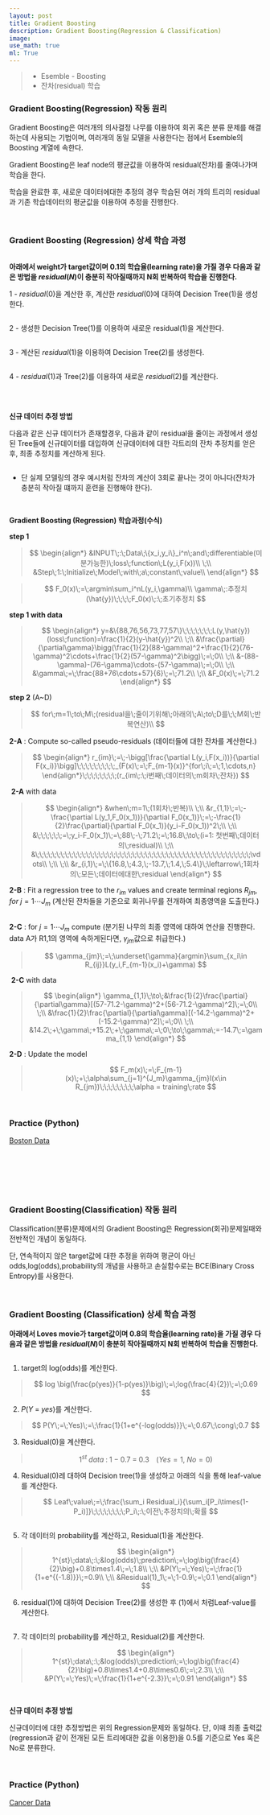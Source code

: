 ```yaml
---
layout: post
title: Gradient Boosting
description: Gradient Boosting(Regression & Classification)
image:
use_math: true
ml: True
---
```


> - Esemble - Boosting
> - 잔차(residual) 학습



### Gradient Boosting(Regression) 작동 원리

Gradient Boosting은 여러개의 의사결정 나무를 이용하여 회귀 혹은 분류 문제를 해결하는데 사용되는 기법이며, 여러개의 동일 모델을 사용한다는 점에서 Esemble의 Boosting 계열에 속한다.

Gradient Boosting은  leaf node의 평균값을 이용하여 residual(잔차)를 줄여나가며 학습을 한다.

 학습을 완료한 후, 새로운 데이터에대한 추정의 경우 학습된 여러 개의 트리의 residual과 기존 학습데이터의 평균값을 이용하여 추정을 진행한다.

&nbsp;

### Gradient Boosting (Regression) 상세 학습 과정 

<center><img src="{{ "/assets/images/G_Boosting_0.PNG" | absolute_url }}" width = 'auto' height = 'auto' alt="" /></center>



**아래에서 weight가 target값이며 0.1의 학습율(learning rate)을 가질 경우 다음과 같은 방법을 $residual(N)$이 충분히 작아질때까지 N회 반복하여 학습을 진행한다.**

1 - $residual(0)$을 계산한 후, 계산한 $residual(0)$에 대하여 Decision Tree(1)을 생성한다.

<center><img src="{{ "/assets/images/G_Boosting_1.PNG" | absolute_url }}" width = 'auto' height = 'auto' alt="" /></center>

2 - 생성한 Decision Tree(1)를 이용하여 새로운 residual(1)을 계산한다. 

<center><img src="{{ "/assets/images/G_Boosting_2.PNG" | absolute_url }}" width = 'auto' height = 'auto' alt="" /></center>

3 - 계산된 $residual(1)$을 이용하여 Decision Tree(2)를 생성한다.

<center><img src="{{ "/assets/images/G_Boosting_3.PNG" | absolute_url }}" width = 'auto' height = 'auto' alt="" /></center>

4 - $residual(1)$과 Tree(2)를 이용하여 새로운 $residual(2)$를 계산한다.

<center><img src="{{ "/assets/images/G_Boosting_4.PNG" | absolute_url }}" width = 'auto' height = 'auto' alt="" /></center>

&nbsp;

**신규 데이터 추정 방법**

다음과 같은 신규 데이터가 존재할경우, 다음과 같이 residual을 줄이는 과정에서 생성된 Tree들에 신규데이터를 대입하여 신규데이터에 대한 각트리의 잔차 추정치를 얻은 후, 최종 추정치를 계산하게 된다.

<center><img src="{{ "/assets/images/G_Boosting_5.PNG" | absolute_url }}" width = 'auto' height = 'auto' alt="" /></center>

- 단 실제 모델링의 경우 예시처럼 잔차의 계산이 3회로 끝나는 것이 아니다(잔차가 충분히 작아질 떄까지 훈련을 진행해야 한다). 

&nbsp;

**Gradient Boosting (Regression) 학습과정(수식)**

**step 1**

> $$
> \begin{align*}
> &INPUT\;:\;Data\;\{x_i,y_i\}_i^n\;and\;differentiable(미분가능한)\;loss\;function\;L(y_i,F(x))\\
> \;\\
> &Step\;1:\;Initialize\;Model\;with\;a\;constant\;value\\
> \end{align*}
> $$

> $$
> F_0(x)\;=\;argmin\sum_i^nL(y_i,\gamma)\\
> \gamma\;:추정치(\hat{y})\;\;\;\;F_0(x)\;:\;초기추정치
> $$



**step 1 with data**

> $$
> \begin{align*}
> y=&\{88,76,56,73,77,57\}\;\;\;\;\;\;\;L(y,\hat{y})(loss\;function)=\frac{1}{2}(y-\hat{y})^2\\
> \;\\
> &\frac{\partial}{\partial\gamma}\bigg(\frac{1}{2}(88-\gamma)^2+\frac{1}{2}(76-\gamma)^2\cdots+\frac{1}{2}(57-\gamma)^2\bigg)\;=\;0\\
> \;\\
> &-(88-\gamma)-(76-\gamma)\cdots-(57-\gamma)\;=\;0\\
> \;\\
> &\gamma\;=\;\frac{88+76\cdots+57}{6}\;=\;71.2\\
> \;\\
> &F_0(x)\;=\;71.2
> \end{align*}
> $$



**step 2** (A~D)

> $$
> for\;m=1\;to\;M\;(residual을\;줄이기위해\;아래의\;A\;to\;D를\;\;M회\;반복연산)\\
> $$



**2-A** : Compute so-called pseudo-residuals (데이터들에 대한 잔차를 계산한다.)

> $$
> \begin{align*}
> r_{im}\;=\;-\bigg[\frac{\partial L(y_i,F(x_i))}{\partial F(x_i)}\bigg]\;\;\;\;\;\;\;\;\;_{F(x)\;=\;F_{m-1}(x)}^{for\;i\;=\;1,\cdots,n}
> \end{align*}\;\;\;\;\;\;\;\;(r_{im\;:\;i번째\;데이터의\;m회차\;잔차})
> $$



​	**2-A** with data

> $$
> \begin{align*}
> &when\;m=1\;(1회차\;반복)\\
> \;\\
> &r_{1,1}\;=\;-\frac{\partial L(y_1,F_0(x_1))}{\partial F_0(x_1)}\;=\;-\frac{1}{2}\frac{\partial}{\partial F_0(x_1)}(y_i-F_0(x_1))^2\;\\
> \;\\
> &\;\;\;\;\;\;=\;y_i-F_0(x_1)\;=\;88\;-\;71.2\;=\;16.8\;\to\;(i=1: 첫번째\;데이터의\;residual)\\
> \;\\
> &\;\;\;\;\;\;\;\;\;\;\;\;\;\;\;\;\;\;\;\;\;\;\;\;\;\;\;\;\;\;\;\;\;\;\;\;\;\;\;\;\;\;\;\;\;\;\;\;\;\;\;\vdots\\
> \;\\
> \;\\
> &r_{i,1}\;=\;\{16.8,\;4.3,\;-13.7,\;1.4,\;5.4\}\;\leftarrow\;1회차의\;모든\;데이터에대한\;residual
> \end{align*}
> $$



**2-B** : Fit a regression tree to the $r_{im}$ values and create terminal regions  $R_{jm},\;for\;j=1 \cdots J_m$ (계산된 잔차들을 기준으로 회귀나무를 전개하여 최종영역을 도출한다.)

<center><img src="{{ "/assets/images/G_Boosting_6.PNG" | absolute_url }}" width = 'auto' height = 'auto' alt="" /></center>

**2-C** : for $j = 1 \cdots J_m$ compute (분기된 나무의 최종 영역에 대하여 연산을 진행한다. data A가 R1,1의 영역에 속하게된다면, $\gamma_{jm}$값으로 취급한다.)

> $$
> \gamma_{jm}\;=\;\underset{\gamma}{argmin}\sum_{x_i\in R_{ij}}L(y_i,F_{m-1}(x_i)+\gamma)
> $$



​	**2-C** with data

> $$
> \begin{align*}
> \gamma_{1,1}\;\to\;&\frac{1}{2}\frac{\partial}{\partial\gamma}[(57-71.2-\gamma)^2+(56-71.2-\gamma)^2]\;=\;0\\
> \;\\
> &\frac{1}{2}\frac{\partial}{\partial\gamma}[(-14.2-\gamma)^2+(-15.2-\gamma)^2]\;=\;0\\
> \;\\
> &14.2\;+\;\gamma\;+15.2\;+\;\gamma\;=\;0\;\to\;\gamma\;=-14.7\;=\gamma_{1,1}
> \end{align*}
> $$



**2-D** : Update the model

> $$
> F_m(x)\;=\;F_{m-1}(x)\;+\;\alpha\sum_{j=1}^{J_m}\gamma_{jm}I(x\in R_{jm})\;\;\;\;\;\;\;\;\alpha = training\;rate
> $$

&nbsp;



### Practice (Python)

[Boston Data](https://github.com/Hyunjun-Bruce-Lee/ML_study/blob/master/GradientBoost/GradientBoost(regression).py)



&nbsp;

&nbsp;

&nbsp;



### Gradient Boosting(Classification) 작동 원리

Classification(분류)문제에서의 Gradient Boosting은 Regression(회귀)문제일때와 전반적인 개념이 동일하다. 

단, 연속적이지 않은 target값에 대한 추정을 위하여 평균이 아닌 odds,log(odds),probability의 개념을 사용하고 손실함수로는 BCE(Binary Cross Entropy)를 사용한다.

&nbsp;

### Gradient Boosting (Classification) 상세 학습 과정 

**아래에서 Loves movie가 target값이며 0.8의 학습율(learning rate)을 가질 경우 다음과 같은 방법을 $residual(N)$이 충분히 작아질때까지 N회 반복하여 학습을 진행한다.**

<center><img src="{{ "/assets/images/G_Boosting_7.PNG" | absolute_url }}" width = 'auto' height = 'auto' alt="" /></center>

1. target의 log(odds)를 계산한다.

> $$
> log \big(\frac{p(yes)}{1-p(yes)}\big)\;=\;log(\frac{4}{2})\;=\;0.69
> $$

2. $P(Y\;=\;yes)$를 계산한다.



> $$
> P(Y\;=\;Yes)\;=\;\frac{1}{1+e^{-log(odds)}}\;=\;0.67\;\cong\;0.7
> $$

3. Residual(0)을 계산한다.

> $$
> 1^{st}\;data\;:\;1\;-\;0.7\;=\;0.3\;\;\;\;(Yes=1,\;No=0)
> $$

4. Residual(0)레 대하여 Decision tree(1)을 생성하고 아래의 식을 통해 leaf-value를 계산한다.

> $$
> Leaf\;value\;=\;\frac{\sum_i Residual_i}{\sum_i[P_i\times(1-P_i)]}\;\;\;\;\;\;\;\;P_i\;:\;이전\;추정치의\;확률
> $$

<center><img src="{{ "/assets/images/G_Boosting_8.PNG" | absolute_url }}" width = 'auto' height = 'auto' alt="" /></center>



5. 각 데이터의 probability를 계산하고, Residual(1)을 계산한다. 

> $$
> \begin{align*}
> 1^{st}\;data\;:\;&log(odds)\;prediction\;=\;log\big(\frac{4}{2}\big)+0.8\times1.4\;=\;1.8\\
> \;\\
> &P(Y\;=\;Yes)\;=\;\frac{1}{1+e^{(-1.8)}}\;=0.9\\
> \;\\
> &Residual(1)_1\;=\;1-0.9\;=\;0.1
> \end{align*}
> $$

6. residual(1)에 대하여 Decision Tree(2)를 생성한 후 (1)에서 처럼Leaf-value를 계산한다.

<center><img src="{{ "/assets/images/G_Boosting_9.PNG" | absolute_url }}" width = 'auto' height = 'auto' alt="" /></center>



7. 각 데이터의 probability를 계산하고, Residual(2)를 계산한다.

> $$
> \begin{align*}
> 1^{st}\;data\;:\;&log(odds)\;prediction\;=\;log\big(\frac{4}{2}\big)+0.8\times1.4+0.8\times0.6\;=\;2.3\\
> \;\\
> &P(Y\;=\;Yes)\;=\;\frac{1}{1+e^{-2.3}}\;=\;0.91
> \end{align*}
> $$

&nbsp;

**신규 데이터 추정 방법**

신규데이터에 대한 추정방법은 위의 Regression문제와 동일하다. 단, 이때 최종 출력값(regression과 같이 전개된 모든 트리에대한 값을 이용한)을 0.5를 기준으로 Yes 혹은 No로 분류한다. 



&nbsp;

### Practice (Python)

[Cancer Data](https://github.com/Hyunjun-Bruce-Lee/ML_study/blob/master/GradientBoost/GradientBoost(classification).py)

